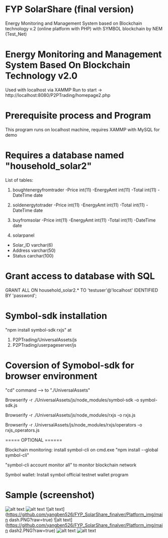 # FYP SolarShare (final version)
Energy Monitoring and Management System based on Blockchain technology v.2 (online platform with PHP)
with SYMBOL blockchain by NEM (Test_Net)

# Energy Monitoring and Management System Based On Blockchain Technology v2.0     

Used with localhost via XAMMP
Run to start -> http://localhost:8080/P2PTrading/homepage2.php


# Prerequisite process and Program

This program runs on localhost machine,
requires XAMMP with MySQL for demo

# Requires a database named "household_solar2"
List of tables:

1. boughtenergyfromtrader
-Price int(11)
-EnergyAmt int(11)
-Total int(11)
-DateTime date

2. soldenergytotrader
-Price int(11)
-EnergyAmt int(11)
-Total int(11)
-DateTime date

3. buyfromsolar
-Price int(11)
-EnergyAmt int(11)
-Total int(11)
-DateTime date

4. solarpanel
- Solar_ID varchar(6)
- Address varchar(50)
- Status carchar(100)


# Grant access to database with SQL

GRANT ALL ON household_solar2.* TO 'testuser'@'localhost' IDENTIFIED BY 'password';

# Symbol-sdk installation
"npm install symbol-sdk rxjs" at 
1. P2PTrading/UniversalAssets/js
2. P2PTrading/userpageserver/js

# Coversion of Symobol-sdk for browser environment

"cd" command --> to "./UniversalAssets"

Browserify -r ./UniversalAssets/js/node_modules/symbol-sdk -o symbol-sdk.js

Browserify -r ./UniversalAssets/js/node_modules/rxjs -o rxjs.js

Browserify -r .UniversalAssets/js/node_modules/rxjs/operators -o rxjs_operators.js


===== OPTIONAL ======

Blockchain monitoring:
install symbol-cli on cmd.exe
"npm install --global symbol-cli"

"symbol-cli account monitor all" to monitor 
blockchain network

Symbol wallet:
Install symbol official testnet wallet program

# Sample (screenshot)
![alt text](https://github.com/yangben526/FYP_SolarShare_finalver/blob/Platform_img/Front.PNG?raw=true)
![alt text](https://github.com/yangben526/FYP_SolarShare_finalver/Platform_img/Front_2.PNG?raw=true)
![alt text](https://github.com/yangben526/FYP_SolarShare_finalver/Platform_img/main dash.PNG?raw=true)
![alt text](https://github.com/yangben526/FYP_SolarShare_finalver/Platform_img/main dash2.PNG?raw=true)
![alt text](https://github.com/yangben526/FYP_SolarShare_finalver/Platform_img/ENergydata.PNG?raw=true)
![alt text](https://github.com/yangben526/FYP_SolarShare_finalver/Platform_img/exchnage.PNG?raw=true)
